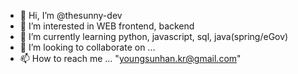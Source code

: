 - 👋 Hi, I’m @thesunny-dev
- 👀 I’m interested in WEB frontend, backend
- 🌱 I’m currently learning python, javascript, sql, java(spring/eGov)
- 💞️ I’m looking to collaborate on ...
- 📫 How to reach me ... "youngsunhan.kr@gmail.com"

<!---
thesunny-dev/thesunny-dev is a ✨ special ✨ repository because its `README.md` (this file) appears on your GitHub profile.
You can click the Preview link to take a look at your changes.
--->
